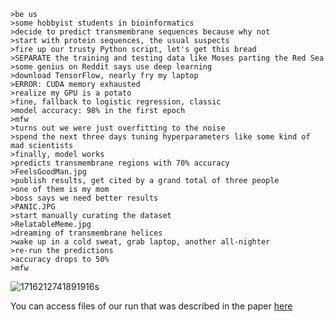 ```
>be us
>some hobbyist students in bioinformatics
>decide to predict transmembrane sequences because why not
>start with protein sequences, the usual suspects
>fire up our trusty Python script, let's get this bread
>SEPARATE the training and testing data like Moses parting the Red Sea
>some genius on Reddit says use deep learning
>download TensorFlow, nearly fry my laptop
>ERROR: CUDA memory exhausted
>realize my GPU is a potato
>fine, fallback to logistic regression, classic
>model accuracy: 98% in the first epoch
>mfw
>turns out we were just overfitting to the noise
>spend the next three days tuning hyperparameters like some kind of mad scientists
>finally, model works
>predicts transmembrane regions with 70% accuracy
>FeelsGoodMan.jpg
>publish results, get cited by a grand total of three people
>one of them is my mom
>boss says we need better results
>PANIC.JPG
>start manually curating the dataset
>RelatableMeme.jpg
>dreaming of transmembrane helices
>wake up in a cold sweat, grab laptop, another all-nighter
>re-run the predictions
>accuracy drops to 50%
>mfw
```
![1716212741891916s](https://github.com/Smuglix/predict_transmembrane_sequence/assets/102866132/2c91c36f-9e13-4305-97e3-b2c8c9b64cd7)


You can access files of our run that was described in the paper [here](https://1drv.ms/f/s!AjWi-bhiyXdAhrA5QiM8RPqnHXjMRw?e=ylnMNQ)
